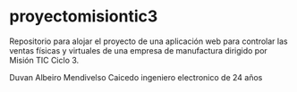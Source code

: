 # proyectomisiontic3
Repositorio para alojar el proyecto de una aplicación web para controlar las ventas físicas y virtuales de una empresa de manufactura dirigido por Misión TIC Ciclo 3.


Duvan Albeiro Mendivelso Caicedo ingeniero electronico de 24 años 